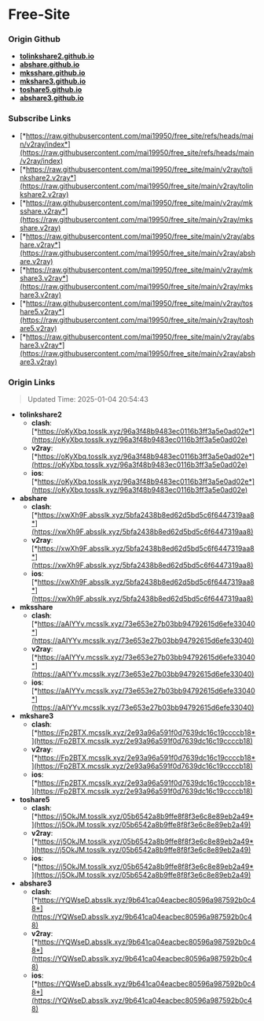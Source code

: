 # Free-Site

### Origin Github

- [**tolinkshare2.github.io**](https://github.com/tolinkshare2/tolinkshare2.github.io)
- [**abshare.github.io**](https://github.com/abshare/abshare.github.io)
- [**mksshare.github.io**](https://github.com/mksshare/mksshare.github.io)
- [**mkshare3.github.io**](https://github.com/mkshare3/mkshare3.github.io)
- [**toshare5.github.io**](https://github.com/toshare5/toshare5.github.io)
- [**abshare3.github.io**](https://github.com/abshare3/abshare3.github.io)

### Subscribe Links

- [*https://raw.githubusercontent.com/mai19950/free_site/refs/heads/main/v2ray/index*](https://raw.githubusercontent.com/mai19950/free_site/refs/heads/main/v2ray/index)
- [*https://raw.githubusercontent.com/mai19950/free_site/main/v2ray/tolinkshare2.v2ray*](https://raw.githubusercontent.com/mai19950/free_site/main/v2ray/tolinkshare2.v2ray)
- [*https://raw.githubusercontent.com/mai19950/free_site/main/v2ray/mksshare.v2ray*](https://raw.githubusercontent.com/mai19950/free_site/main/v2ray/mksshare.v2ray)
- [*https://raw.githubusercontent.com/mai19950/free_site/main/v2ray/abshare.v2ray*](https://raw.githubusercontent.com/mai19950/free_site/main/v2ray/abshare.v2ray)
- [*https://raw.githubusercontent.com/mai19950/free_site/main/v2ray/mkshare3.v2ray*](https://raw.githubusercontent.com/mai19950/free_site/main/v2ray/mkshare3.v2ray)
- [*https://raw.githubusercontent.com/mai19950/free_site/main/v2ray/toshare5.v2ray*](https://raw.githubusercontent.com/mai19950/free_site/main/v2ray/toshare5.v2ray)
- [*https://raw.githubusercontent.com/mai19950/free_site/main/v2ray/abshare3.v2ray*](https://raw.githubusercontent.com/mai19950/free_site/main/v2ray/abshare3.v2ray)

### Origin Links

> Updated Time: 2025-01-04 20:54:43

- **tolinkshare2**
  - **clash**: [*https://oKyXbq.tosslk.xyz/96a3f48b9483ec0116b3ff3a5e0ad02e*](https://oKyXbq.tosslk.xyz/96a3f48b9483ec0116b3ff3a5e0ad02e)
  - **v2ray**: [*https://oKyXbq.tosslk.xyz/96a3f48b9483ec0116b3ff3a5e0ad02e*](https://oKyXbq.tosslk.xyz/96a3f48b9483ec0116b3ff3a5e0ad02e)
  - **ios**: [*https://oKyXbq.tosslk.xyz/96a3f48b9483ec0116b3ff3a5e0ad02e*](https://oKyXbq.tosslk.xyz/96a3f48b9483ec0116b3ff3a5e0ad02e)
- **abshare**
  - **clash**: [*https://xwXh9F.absslk.xyz/5bfa2438b8ed62d5bd5c6f6447319aa8*](https://xwXh9F.absslk.xyz/5bfa2438b8ed62d5bd5c6f6447319aa8)
  - **v2ray**: [*https://xwXh9F.absslk.xyz/5bfa2438b8ed62d5bd5c6f6447319aa8*](https://xwXh9F.absslk.xyz/5bfa2438b8ed62d5bd5c6f6447319aa8)
  - **ios**: [*https://xwXh9F.absslk.xyz/5bfa2438b8ed62d5bd5c6f6447319aa8*](https://xwXh9F.absslk.xyz/5bfa2438b8ed62d5bd5c6f6447319aa8)
- **mksshare**
  - **clash**: [*https://aAlYYv.mcsslk.xyz/73e653e27b03bb94792615d6efe33040*](https://aAlYYv.mcsslk.xyz/73e653e27b03bb94792615d6efe33040)
  - **v2ray**: [*https://aAlYYv.mcsslk.xyz/73e653e27b03bb94792615d6efe33040*](https://aAlYYv.mcsslk.xyz/73e653e27b03bb94792615d6efe33040)
  - **ios**: [*https://aAlYYv.mcsslk.xyz/73e653e27b03bb94792615d6efe33040*](https://aAlYYv.mcsslk.xyz/73e653e27b03bb94792615d6efe33040)
- **mkshare3**
  - **clash**: [*https://Fp2BTX.mcsslk.xyz/2e93a96a591f0d7639dc16c19ccccb18*](https://Fp2BTX.mcsslk.xyz/2e93a96a591f0d7639dc16c19ccccb18)
  - **v2ray**: [*https://Fp2BTX.mcsslk.xyz/2e93a96a591f0d7639dc16c19ccccb18*](https://Fp2BTX.mcsslk.xyz/2e93a96a591f0d7639dc16c19ccccb18)
  - **ios**: [*https://Fp2BTX.mcsslk.xyz/2e93a96a591f0d7639dc16c19ccccb18*](https://Fp2BTX.mcsslk.xyz/2e93a96a591f0d7639dc16c19ccccb18)
- **toshare5**
  - **clash**: [*https://j5OkJM.tosslk.xyz/05b6542a8b9ffe8f8f3e6c8e89eb2a49*](https://j5OkJM.tosslk.xyz/05b6542a8b9ffe8f8f3e6c8e89eb2a49)
  - **v2ray**: [*https://j5OkJM.tosslk.xyz/05b6542a8b9ffe8f8f3e6c8e89eb2a49*](https://j5OkJM.tosslk.xyz/05b6542a8b9ffe8f8f3e6c8e89eb2a49)
  - **ios**: [*https://j5OkJM.tosslk.xyz/05b6542a8b9ffe8f8f3e6c8e89eb2a49*](https://j5OkJM.tosslk.xyz/05b6542a8b9ffe8f8f3e6c8e89eb2a49)
- **abshare3**
  - **clash**: [*https://YQWseD.absslk.xyz/9b641ca04eacbec80596a987592b0c48*](https://YQWseD.absslk.xyz/9b641ca04eacbec80596a987592b0c48)
  - **v2ray**: [*https://YQWseD.absslk.xyz/9b641ca04eacbec80596a987592b0c48*](https://YQWseD.absslk.xyz/9b641ca04eacbec80596a987592b0c48)
  - **ios**: [*https://YQWseD.absslk.xyz/9b641ca04eacbec80596a987592b0c48*](https://YQWseD.absslk.xyz/9b641ca04eacbec80596a987592b0c48)
